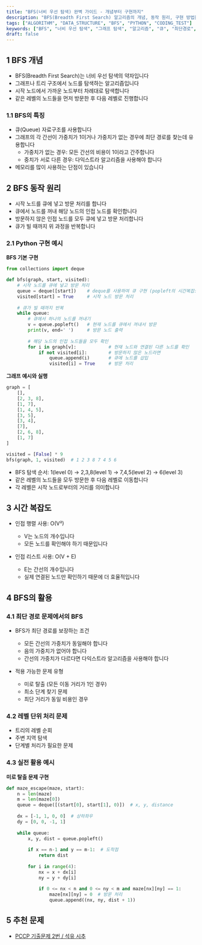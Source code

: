 ```yaml
---
title: "BFS(너비 우선 탐색) 완벽 가이드 - 개념부터 구현까지"
description: "BFS(Breadth First Search) 알고리즘의 개념, 동작 원리, 구현 방법을 상세히 알아봅니다. 큐를 활용한 구현 방법과 시간 복잡도 분석을 통해 BFS의 효율성을 이해하고, 실제 문제 해결에 적용하는 방법을 설명합니다."
tags: ["ALGORITHM", "DATA_STRUCTURE", "BFS", "PYTHON", "CODING_TEST"]
keywords: ["BFS", "너비 우선 탐색", "그래프 탐색", "알고리즘", "큐", "최단경로", "그래프 순회"]
draft: false
---
```


## 1 BFS 개념

* BFS(Breadth First Search)는 너비 우선 탐색의 약자입니다
* 그래프나 트리 구조에서 노드를 탐색하는 알고리즘입니다
* 시작 노드에서 가까운 노드부터 차례대로 탐색합니다
* 같은 레벨의 노드들을 먼저 방문한 후 다음 레벨로 진행합니다

### 1.1 BFS의 특징

* 큐(Queue) 자료구조를 사용합니다
* 그래프의 각 간선이 가중치가 1이거나 가중치가 없는 경우에 최단 경로를 찾는데 유용합니다 
  * 가중치가 없는 경우: 모든 간선의 비용이 1이라고 간주합니다 
  * 중치가 서로 다른 경우: 다익스트라 알고리즘을 사용해야 합니다
* 메모리를 많이 사용하는 단점이 있습니다

## 2 BFS 동작 원리

* 시작 노드를 큐에 넣고 방문 처리를 합니다
* 큐에서 노드를 꺼내 해당 노드의 인접 노드를 확인합니다
* 방문하지 않은 인접 노드를 모두 큐에 넣고 방문 처리합니다
* 큐가 빌 때까지 위 과정을 반복합니다

### 2.1 Python 구현 예시

**BFS 기본 구현**
```python
from collections import deque

def bfs(graph, start, visited):
    # 시작 노드를 큐에 넣고 방문 처리
    queue = deque([start])    # deque를 사용하여 큐 구현 (popleft의 시간복잡도가 O(1))
    visited[start] = True     # 시작 노드 방문 처리
    
    # 큐가 빌 때까지 반복
    while queue:
        # 큐에서 하나의 노드를 꺼내기
        v = queue.popleft()   # 현재 노드를 큐에서 꺼내서 방문
        print(v, end=' ')     # 방문 노드 출력
        
        # 해당 노드의 인접 노드들을 모두 확인
        for i in graph[v]:            # 현재 노드와 연결된 다른 노드를 확인
            if not visited[i]:        # 방문하지 않은 노드라면
                queue.append(i)       # 큐에 노드를 삽입
                visited[i] = True     # 방문 처리
```

**그래프 예시와 실행**
```python
graph = [
    [],
    [2, 3, 8],
    [1, 7],
    [1, 4, 5],
    [3, 5],
    [3, 4],
    [7],
    [2, 6, 8],
    [1, 7]
]

visited = [False] * 9
bfs(graph, 1, visited)  # 1 2 3 8 7 4 5 6
```
* BFS 탐색 순서: 1(level 0) → 2,3,8(level 1) → 7,4,5(level 2) → 6(level 3)
* 같은 레벨의 노드들을 모두 방문한 후 다음 레벨로 이동합니다
* 각 레벨은 시작 노드로부터의 거리를 의미합니다

## 3 시간 복잡도

* 인접 행렬 사용: O(V²)
	* V는 노드의 개수입니다
	* 모든 노드를 확인해야 하기 때문입니다

* 인접 리스트 사용: O(V + E)
	* E는 간선의 개수입니다
	* 실제 연결된 노드만 확인하기 때문에 더 효율적입니다

## 4 BFS의 활용

### 4.1 최단 경로 문제에서의 BFS

* BFS가 최단 경로를 보장하는 조건
	* 모든 간선의 가중치가 동일해야 합니다
	* 음의 가중치가 없어야 합니다
	* 간선의 가중치가 다르다면 다익스트라 알고리즘을 사용해야 합니다

* 적용 가능한 문제 유형
	* 미로 탈출 (모든 이동 거리가 1인 경우)
	* 최소 단계 찾기 문제
	* 최단 거리가 동일 비용인 경우

### 4.2 레벨 단위 처리 문제

* 트리의 레벨 순회
* 주변 지역 탐색
* 단계별 처리가 필요한 문제

### 4.3 실전 활용 예시

**미로 탈출 문제 구현**
```python
def maze_escape(maze, start):
    n = len(maze)
    m = len(maze[0])
    queue = deque([(start[0], start[1], 0)])  # x, y, distance
    
    dx = [-1, 1, 0, 0]  # 상하좌우
    dy = [0, 0, -1, 1]
    
    while queue:
        x, y, dist = queue.popleft()
        
        if x == n-1 and y == m-1:  # 도착점
            return dist
            
        for i in range(4):
            nx = x + dx[i]
            ny = y + dy[i]
            
            if 0 <= nx < n and 0 <= ny < m and maze[nx][ny] == 1:
                maze[nx][ny] = 0  # 방문 처리
                queue.append((nx, ny, dist + 1))
```

## 5 추천 문제
- [PCCP 기출문제 2번 / 석유 시추](https://school.programmers.co.kr/learn/courses/30/lessons/250136)